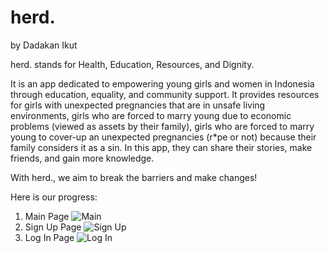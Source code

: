 # herd.
by Dadakan Ikut

herd. stands for Health, Education, Resources, and Dignity.

It is an app dedicated to empowering young girls and women in Indonesia through education, equality, and community support. 
It provides resources for girls with unexpected pregnancies that are in unsafe living environments, girls who are forced to marry young due to economic problems (viewed as assets by their family), girls who are forced to marry young to cover-up an unexpected pregnancies (r*pe or not) because their family considers it as a sin.
In this app, they can share their stories, make friends, and gain more knowledge.

With herd., we aim to break the barriers and make changes!

Here is our progress:
1. Main Page
![Main](https://github.com/priskaaimee/herd./assets/147493955/9130cf7b-a120-4dc2-a362-b1382ac8c9f4)
2. Sign Up Page
![Sign Up](https://github.com/priskaaimee/herd./assets/147493955/3f7022d6-506f-4086-9b6b-612d8f88c37e)
3. Log In Page
![Log In](https://github.com/priskaaimee/herd./assets/147493955/6333ed45-ffe4-4648-bafa-5ba308c8f40f)
